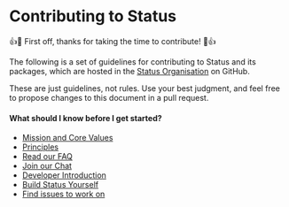 # Contributing to Status

:+1::tada: First off, thanks for taking the time to contribute! :tada::+1:

The following is a set of guidelines for contributing to Status and its packages, which are hosted in the [Status Organisation](https://github.com/status-im) on GitHub.

These are just guidelines, not rules. Use your best judgment, and feel free to propose changes to this document in a pull request.

#### What should I know before I get started?

* [Mission and Core Values](https://status.im/contribute)
* [Principles](https://status.im/contribute/our_principles.html)
* [Read our FAQ](https://status.im/docs/FAQs.html)
* [Join our Chat](http://join.status.im/chat/public/status-core-dev)
* [Developer Introduction](https://status.im/developer_tools/)
* [Build Status Yourself](https://status.im/build_status)
* [Find issues to work on](https://github.com/status-im/)
